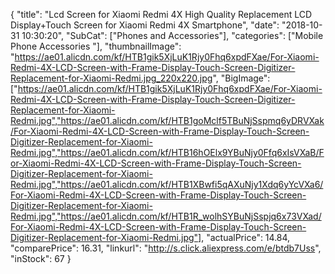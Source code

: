 {
	"title": "Lcd Screen for Xiaomi Redmi 4X High Quality Replacement LCD Display+Touch Screen for Xiaomi Redmi 4X Smartphone",
	"date": "2018-10-31 10:30:20",
	"SubCat": ["Phones and Accessories"],
	"categories": ["Mobile Phone Accessories "],
	"thumbnailImage": "https://ae01.alicdn.com/kf/HTB1gik5XjLuK1Rjy0Fhq6xpdFXae/For-Xiaomi-Redmi-4X-LCD-Screen-with-Frame-Display-Touch-Screen-Digitizer-Replacement-for-Xiaomi-Redmi.jpg_220x220.jpg",
	"BigImage": ["https://ae01.alicdn.com/kf/HTB1gik5XjLuK1Rjy0Fhq6xpdFXae/For-Xiaomi-Redmi-4X-LCD-Screen-with-Frame-Display-Touch-Screen-Digitizer-Replacement-for-Xiaomi-Redmi.jpg","https://ae01.alicdn.com/kf/HTB1goMclf5TBuNjSspmq6yDRVXak/For-Xiaomi-Redmi-4X-LCD-Screen-with-Frame-Display-Touch-Screen-Digitizer-Replacement-for-Xiaomi-Redmi.jpg","https://ae01.alicdn.com/kf/HTB16hOElx9YBuNjy0Ffq6xIsVXaB/For-Xiaomi-Redmi-4X-LCD-Screen-with-Frame-Display-Touch-Screen-Digitizer-Replacement-for-Xiaomi-Redmi.jpg","https://ae01.alicdn.com/kf/HTB1XBwfi5qAXuNjy1Xdq6yYcVXa6/For-Xiaomi-Redmi-4X-LCD-Screen-with-Frame-Display-Touch-Screen-Digitizer-Replacement-for-Xiaomi-Redmi.jpg","https://ae01.alicdn.com/kf/HTB1R_wolhSYBuNjSspjq6x73VXad/For-Xiaomi-Redmi-4X-LCD-Screen-with-Frame-Display-Touch-Screen-Digitizer-Replacement-for-Xiaomi-Redmi.jpg"],
	"actualPrice": 14.84,
	"comparePrice": 16.31,
	"linkurl": "http://s.click.aliexpress.com/e/btdb7Uss",
	"inStock": 67
}

